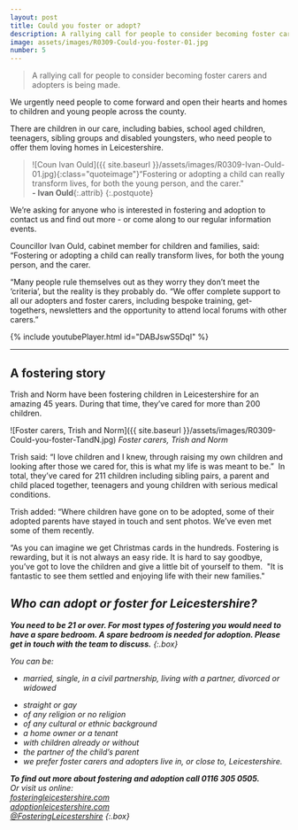 ```yaml
---
layout: post
title: Could you foster or adopt?
description: A rallying call for people to consider becoming foster carers and adopters is being made.
image: assets/images/R0309-Could-you-foster-01.jpg
number: 5
---
```


> A rallying call for people to consider becoming foster carers and adopters is being made.

We urgently need people to come forward and open their hearts and homes to children and young people across the county.

There are children in our care, including babies, school aged children, teenagers, sibling groups and disabled youngsters, who need people to offer them loving homes in Leicestershire.

> ![Coun Ivan Ould]({{ site.baseurl }}/assets/images/R0309-Ivan-Ould-01.jpg){:class="quoteimage"}“Fostering or adopting a child can really transform lives, for both the young person, and the carer."  
**- Ivan Ould**{:.attrib}
{:.postquote}

We’re asking for anyone who is interested in fostering and adoption to contact us and find out more - or come along to our regular information events.

Councillor Ivan Ould, cabinet member for children and families, said: “Fostering or adopting a child can really transform lives, for both the young person, and the carer.

“Many people rule themselves out as they worry they don’t meet the ‘criteria’, but the reality is they probably do.
“We offer complete support to all our adopters and foster carers, including bespoke training, get-togethers, newsletters and the opportunity to attend local forums with other carers.”

{% include youtubePlayer.html id="DABJswS5DqI" %}  

---

## A fostering story
Trish and Norm have been fostering children in Leicestershire for an amazing 45 years.
During that time, they’ve cared for more than 200 children.

![Foster carers, Trish and Norm]({{ site.baseurl }}/assets/images/R0309-Could-you-foster-TandN.jpg)
*Foster carers, Trish and Norm*

Trish said:  “I love children and I knew, through raising my own children and looking after those we cared for, this is what my life is was meant to be.”  In total, they’ve cared for 211 children including sibling pairs, a parent and child placed together, teenagers and young children with serious medical conditions.

Trish added: “Where children have gone on to be adopted, some of their adopted parents have stayed in touch and sent photos. We’ve even met some of them recently.

“As you can imagine we get Christmas cards in the hundreds. Fostering is rewarding, but it is not always an easy ride. It is hard to say goodbye, you’ve got to love the children and give a little bit of yourself to them.  "It is fantastic to see them settled and enjoying life with their new families." 

## <i class="icon alt fa-question"> Who can adopt or foster for Leicestershire?
**You need to be 21 or over. For most types of fostering you would need to have a spare bedroom. A spare bedroom is needed for adoption. Please get in touch with the team to discuss.**
{:.box}

 <i class="icon alt fa-check"> You can be:

*   married, single, in a civil partnership, living with a partner, divorced or widowed
-   straight or gay
-   of any religion or no religion
-   of any cultural or ethnic background
-   a home owner or a tenant
-   with children already or without
-   the partner of the child’s parent
-   we prefer foster carers and adopters live in, or close to, Leicestershire.

**To find out more about fostering and adoption call 0116 305 0505.**  
Or visit us online:  
[fosteringleicestershire.com](http://www.FosteringLeicestershire.com)  
[adoptionleicestershire.com](http://www.adoptionLeicestershire.com)  
<a href="https://www.facebook.com/FosteringLeicestershire" class="icon fa-facebook"> @FosteringLeicestershire</a>
{:.box}
